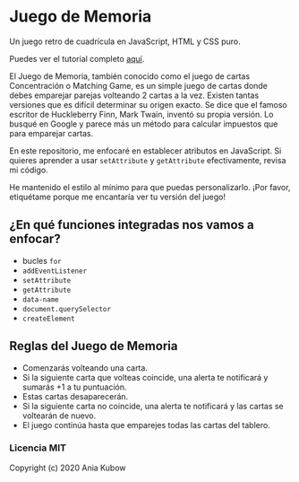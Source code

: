 # Juego de Memoria

Un juego retro de cuadrícula en JavaScript, HTML y CSS puro.

Puedes ver el tutorial completo [aquí](https://www.youtube.com/channel/UC5DNytAJ6_FISueUfzZCVsw).

El Juego de Memoria, también conocido como el juego de cartas Concentración o Matching Game, es un simple juego de cartas donde debes emparejar parejas volteando 2 cartas a la vez. Existen tantas versiones que es difícil determinar su origen exacto. Se dice que el famoso escritor de Huckleberry Finn, Mark Twain, inventó su propia versión. Lo busqué en Google y parece más un método para calcular impuestos que para emparejar cartas.

En este repositorio, me enfocaré en establecer atributos en JavaScript. Si quieres aprender a usar `setAttribute` y `getAttribute` efectivamente, revisa mi código.

He mantenido el estilo al mínimo para que puedas personalizarlo. ¡Por favor, etiquétame porque me encantaría ver tu versión del juego!

## ¿En qué funciones integradas nos vamos a enfocar?
- bucles `for`
- `addEventListener`
- `setAttribute`
- `getAttribute`
- `data-name`
- `document.querySelector`
- `createElement`

## Reglas del Juego de Memoria
- Comenzarás volteando una carta.
- Si la siguiente carta que volteas coincide, una alerta te notificará y sumarás +1 a tu puntuación.
- Estas cartas desaparecerán.
- Si la siguiente carta no coincide, una alerta te notificará y las cartas se voltearán de nuevo.
- El juego continúa hasta que emparejes todas las cartas del tablero.

### Licencia MIT

Copyright (c) 2020 Ania Kubow

